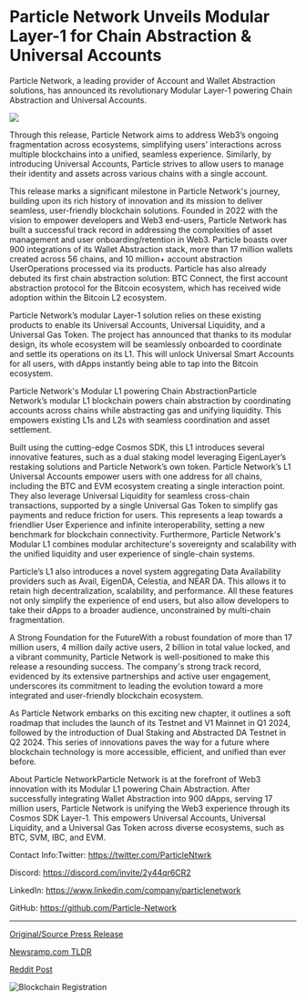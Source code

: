 # Particle Network Unveils Modular Layer-1 for Chain Abstraction & Universal Accounts

Particle Network, a leading provider of Account and Wallet Abstraction solutions, has announced its revolutionary Modular Layer-1 powering Chain Abstraction and Universal Accounts.

![](https://blockchainwire.s3.amazonaws.com/Proleoio/editor_image/2cd9fe26-23e8-42ee-94f2-4d4a49393d1d.jpg)

Through this release, Particle Network aims to address Web3’s ongoing fragmentation across ecosystems, simplifying users’ interactions across multiple blockchains into a unified, seamless experience. Similarly, by introducing Universal Accounts, Particle strives to allow users to manage their identity and assets across various chains with a single account.

This release marks a significant milestone in Particle Network's journey, building upon its rich history of innovation and its mission to deliver seamless, user-friendly blockchain solutions. Founded in 2022 with the vision to empower developers and Web3 end-users, Particle Network has built a successful track record in addressing the complexities of asset management and user onboarding/retention in Web3. Particle boasts over 900 integrations of its Wallet Abstraction stack, more than 17 million wallets created across 56 chains, and 10 million+ account abstraction UserOperations processed via its products. Particle has also already debuted its first chain abstraction solution: BTC Connect, the first account abstraction protocol for the Bitcoin ecosystem, which has received wide adoption within the Bitcoin L2 ecosystem.

Particle Network’s modular Layer-1 solution relies on these existing products to enable its Universal Accounts, Universal Liquidity, and a Universal Gas Token. The project has announced that thanks to its modular design, its whole ecosystem will be seamlessly onboarded to coordinate and settle its operations on its L1. This will unlock Universal Smart Accounts for all users, with dApps instantly being able to tap into the Bitcoin ecosystem.

Particle Network's Modular L1 powering Chain AbstractionParticle Network’s modular L1 blockchain powers chain abstraction by coordinating accounts across chains while abstracting gas and unifying liquidity. This empowers existing L1s and L2s with seamless coordination and asset settlement.

Built using the cutting-edge Cosmos SDK, this L1 introduces several innovative features, such as a dual staking model leveraging EigenLayer’s restaking solutions and Particle Network’s own token. Particle Network’s L1 Universal Accounts empower users with one address for all chains, including the BTC and EVM ecosystem creating a single interaction point. They also leverage Universal Liquidity for seamless cross-chain transactions, supported by a single Universal Gas Token to simplify gas payments and reduce friction for users. This represents a leap towards a friendlier User Experience and infinite interoperability, setting a new benchmark for blockchain connectivity. Furthermore, Particle Network's Modular L1 combines modular architecture's sovereignty and scalability with the unified liquidity and user experience of single-chain systems.

Particle’s L1 also introduces a novel system aggregating Data Availability providers such as Avail, EigenDA, Celestia, and NEAR DA. This allows it to retain high decentralization, scalability, and performance. All these features not only simplify the experience of end users, but also allow developers to take their dApps to a broader audience, unconstrained by multi-chain fragmentation.

A Strong Foundation for the FutureWith a robust foundation of more than 17 million users, 4 million daily active users, 2 billion in total value locked, and a vibrant community, Particle Network is well-positioned to make this release a resounding success. The company's strong track record, evidenced by its extensive partnerships and active user engagement, underscores its commitment to leading the evolution toward a more integrated and user-friendly blockchain ecosystem.

As Particle Network embarks on this exciting new chapter, it outlines a soft roadmap that includes the launch of its Testnet and V1 Mainnet in Q1 2024, followed by the introduction of Dual Staking and Abstracted DA Testnet in Q2 2024. This series of innovations paves the way for a future where blockchain technology is more accessible, efficient, and unified than ever before.

About Particle NetworkParticle Network is at the forefront of Web3 innovation with its Modular L1 powering Chain Abstraction. After successfully integrating Wallet Abstraction into 900 dApps, serving 17 million users, Particle Network is unifying the Web3 experience through its Cosmos SDK Layer-1. This empowers Universal Accounts, Universal Liquidity, and a Universal Gas Token across diverse ecosystems, such as BTC, SVM, IBC, and EVM.

Contact Info:Twitter: https://twitter.com/ParticleNtwrk

Discord: https://discord.com/invite/2y44qr6CR2

LinkedIn: https://www.linkedin.com/company/particlenetwork

GitHub: https://github.com/Particle-Network 

---

[Original/Source Press Release](https://blockchainwire.io/press-release/particle-network-unveils-modular-layer-1-for-chain-abstraction--universal-accounts)
                    

[Newsramp.com TLDR](None) 



[Reddit Post](https://www.reddit.com/r/technology_press/comments/1bjhbdg/particle_network_unveils_revolutionary_modular/) 



![Blockchain Registration](https://cdn.newsramp.app/blockchainwire/qrcode/243/20/xenoqOtg.webp)